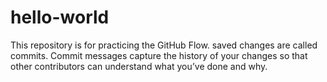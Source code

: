 # hello-world
This repository is for practicing the GitHub Flow.
 saved changes are called commits.
 Commit messages capture the history of your changes so that other contributors can understand what you’ve done and why.
